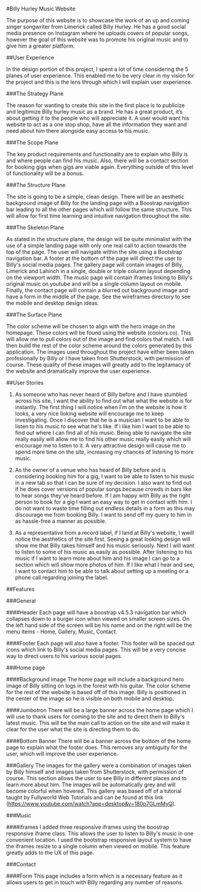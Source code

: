 #Billy Hurley Music Website

The purpose of this website is to showcase the work of an up and coming singer songwriter from Limerick called Billy Hurley. He has a good social media presence on Instagram where he uploads covers of popular songs, however the goal of this website was to promote his original music and to give him a greater platform.

##User Experience

In the design portion of this project, I spent a lot of time considering the 5 planes of user experience. This enabled me to be very clear in my vision for the project and this is the lens through which I will explain user experience.

###The Strategy Plane

The reason for wanting to create this site in the first place is to publicize and legitimize Billy hurley music as a brand. He has a great product, it’s about getting it to the people who will appreciate it. A user would want his website to act as a one stop shop, have all the information they want and need about him there alongside easy access to his music. 

###The Scope Plane

The key product requirements and functionality are to explain who Billy is and where people can find his music. Also, there will be a contact section for booking gigs when gigs are viable again. Everything outside of this level of functionality will be a bonus.

###The Structure Plane

The site is going to be a simple, clean design. There will be an aesthetic background image of Billy for the landing page with a Boostrap navigation bar leading to all the other pages which will follow the same structure. This will allow for first time learning and intuitive navigation throughout the site. 

###The Skeleton Plane

As stated in the structure plane, the design will be quite minimalist with the use of a simple landing page with only one real call to action towards the top of the page. The user will navigate within the site using a Bootstrap navigation bar. A footer at the bottom of the page will direct the user to Billy's social media pages. The gallery page will contain images of Billy, Limerick and Lahinch in a single, double or triple column layout depending on the viewport width. The music page will contain iframes linking to Billy's original music on youtube and will be a single column layout on mobile. Finally, the contact page will contain a blurred out background image and have a form in the middle of the page. See the wireframes directory to see the mobile and desktop design ideas. 

###The Surface Plane

The color scheme will be chosen to align with the hero image on the homepage. These colors will be found using the website (coolors.co). This will allow me to pull colors out of the image and find colors that match. I will then build the rest of the color scheme around the colors generated by this application. The images used throughout the project have either been taken profesionally by Billy or I have taken from Shutterstock, with permission of course. These quality of these images will greatly add to the legitamacy of the website and dramatically improve the user experience. 

##User Stories

1) As someone who has never heard of Billy before and I have stumbled across his site, I want the ability to find out what what the website is for instantly. The first thing I will notice when I'm on the website is how it looks, a very nice lloking website will encourage me to keep investigating. Once I discover that he is a musician I want to be able to listen to his music to see what he's like. If i like him I want to be able to find out where I can find all of his music. Being able to navigate the site really easily will allow me to find his other music really easily which will encourage me to listen to it. A very attractive design will cause me to spend more time on the site, increasing my chances of listening to more music. 

2) As the owner of a venue who has heard of Billy before and is considering booking him for a gig, I want to be able to listen to his music in a new tab so that I can be sure of my decision. I also want to find out if he does cover versions of popular songs because crowds in bars like to hear songs they've heard before. If I am happy with Billy as the right person to book for a gig I want an easy way to get in contact with him. I do not want to waste time filling out endless details in a form as this may discourage me from booking Billy. I want to send off my query to him in as hassle-free a manner as possible.

3) As a representative from a record label, if I land at Billy's website, I wwill notice the aesthetics of the site first. Seeing a great looking design will show me that Billy takes himself and his music seriously. Next I will want to listen to some of his music as easily as possible. After listening to his music if I want to learn more about him and his image I can go to a section which will show more photos of him. If I like what I hear and see, I want to contact him to be able to talk about setting up a meeting or a phone call regarding joining the label. 


##Features

###General

####Header
Each page will have a boostrap v4.5.3 navigation bar which collapses down to a burger icon when viewed on smaller screen sizes. On the left hand side of the screen will be his name and on the right will be the menu items - Home, Gallery, Music, Contact.

####Footer
Each page will also have a footer. This footer will be spaced out icons which link to Billy's social media pages. This will be a very concise way to direct users to his various social pages.

###Home page

####Background image
The home page will include a background hero image of Billy sitting on logs in the forest with his guitar. The color scheme for the rest of the website is based off of this image. Billy is positioned in the center of the image so he is visible on both mobile and desktop. 

####Jumbotron
There will be a large banner across the home page which I will use to thank users for coming to the site and to direct them to Billy's latest music. This will be the main call to action on the site and will make it clear for the user what the site is directing them to do. 

####Bottom Banner
There will be a banner across the bottom of the home page to explain what the footer does. This removes any ambiguity for the user, which will improve the user experience.  

###Gallery
The images for the gallery were a combination of images taken by Billy himself and images taken from Shutterstock, with permission of course. This section allows the user to see Billy in different places and to learn more about him. The images will be automatically grey and will become colorful when hovered. This gallery was based off of a tutorial taught by Fullyworld Web Tutorials and can be found at this link (https://www.youtube.com/watch?app=desktop&v=180p7GLmMyQ).

###Music

####iframes
I added three responsive iframes using the boostrap responsive iframe class. This allows the user to listen to Billy's music in one convenient location. I used the bootstrap responsive layout system to have the iframes resize to a single column when viewed on mobile. This feature greatly adds to the UX of this page. 

###Contact

####Form
This page includes a form which is a necessary feature as it allows users to get in touch with Billy regarding any number of reasons. 